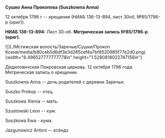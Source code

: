 **Сушко Анна Прокопова (Suszkowna Anna)**

12 октября 1796 г -- крещение (НИАБ 136-13-894, лист 30об, №85/1796-р
(ориг)).

**НИАБ 136-13-894:** Лист 30-об. **Метрическая запись №85/1796-р
(ориг).**

![](./Мстижская волость/Заречье/Сушки/Прокоп Ксеня/media/b80ceb5d6df3e3d285cef4a7bf8520985f77e2d0.png){width="6.496527777777778in"
height="1.5280818022747156in"}

Дедиловичская Покровская церковь. 12 октября 1796 года. Метрическая
запись о крещении.

Suszkowna Anna -- дочь родителей с деревни Заречье.

Suszko Prokop -- отец.

Suszkowa Xienia -- мать.

Szustowski Leon -- кум.

Suszkowa Ewa - кума.

Jazgunowicz Antoni -- ксёндз.
